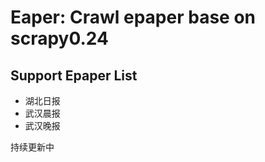 Eaper: Crawl epaper base on scrapy0.24
=========================

Support Epaper List
-------------------------
* 湖北日报
* 武汉晨报
* 武汉晚报

持续更新中

